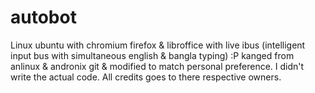 # autobot
Linux ubuntu with chromium firefox & libroffice with live ibus (intelligent input bus with simultaneous english & bangla typing)
:P kanged from anlinux & andronix git & modified to match personal preference. I didn't write the actual code. All credits goes to there respective owners.
